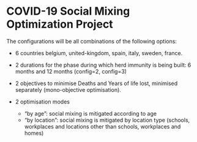﻿# COVID-19 Social Mixing Optimization Project

The configurations will be all combinations of the following options:
- 6 countries
  belgium, united-kingdom, spain, italy, sweden, france.

- 2 durations for the phase during which herd immunity is being built:
  6 months and 12 months  (config=2, config=3)

- 2 objectives to minimise
  Deaths and Years of life lost, minimised separately (mono-objective optimisation). 

- 2 optimisation modes
   - “by age”: social mixing is mitigated according to age
   - “by location”: social mixing is mitigated by location type (schools, workplaces and locations other than schools, workplaces and homes)